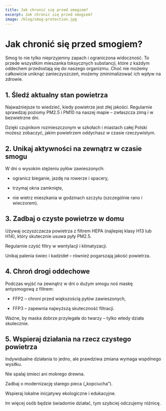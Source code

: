 ```yaml
---
title: Jak chronić się przed smogiem?
excerpt: Jak chronić się przed smogiem?
image: /blog/smog-protection.jpg
---
```


# Jak chronić się przed smogiem?

Smog to nie tylko nieprzyjemny zapach i ograniczona widoczność. To przede wszystkim mieszanka toksycznych substancji, które z każdym oddechem przedostają się do naszego organizmu. Choć nie możemy całkowicie uniknąć zanieczyszczeń, możemy zminimalizować ich wpływ na zdrowie.

## 1. Śledź aktualny stan powietrza

Najważniejsze to wiedzieć, kiedy powietrze jest złej jakości. Regularnie sprawdzaj poziomy PM2.5 i PM10 na naszej mapie – zwłaszcza zimą i w bezwietrzne dni.

Dzięki czujnikom rozmieszczonym w szkołach i miastach całej Polski możesz zobaczyć, jakim powietrzem oddychasz w czasie rzeczywistym.

## 2. Unikaj aktywności na zewnątrz w czasie smogu

W dni o wysokim stężeniu pyłów zawieszonych:

- ogranicz bieganie, jazdę na rowerze i spacery,

- trzymaj okna zamknięte,

- nie wietrz mieszkania w godzinach szczytu (szczególnie rano i wieczorem).

## 3. Zadbaj o czyste powietrze w domu

Używaj oczyszczacza powietrza z filtrem HEPA (najlepiej klasy H13 lub H14), który skutecznie usuwa pyły PM2.5.

Regularnie czyść filtry w wentylacji i klimatyzacji.

Unikaj palenia świec i kadzideł – również pogarszają jakość powietrza.

## 4. Chroń drogi oddechowe

Podczas wyjść na zewnątrz w dni o dużym smogu noś maskę antysmogową z filtrem:

- FFP2 – chroni przed większością pyłów zawieszonych,

- FFP3 – zapewnia najwyższą skuteczność filtracji.

Ważne, by maska dobrze przylegała do twarzy – tylko wtedy działa skutecznie.

## 5. Wspieraj działania na rzecz czystego powietrza

Indywidualne działania to jedno, ale prawdziwa zmiana wymaga wspólnego wysiłku.

Nie spalaj śmieci ani mokrego drewna.

Zadbaj o modernizację starego pieca („kopciucha”).

Wspieraj lokalne inicjatywy ekologiczne i edukacyjne.

Im więcej osób będzie świadomie działać, tym szybciej odczujemy różnicę.